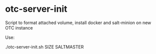# otc-server-init

Script to format attached volume, install docker and salt-minion on new OTC instance

Use:

./otc-server-init.sh SIZE SALTMASTER
